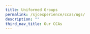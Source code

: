 ```yaml
---
title: Uniformed Groups
permalink: /sjcexperience/ccas/ugs/
description: ""
third_nav_title: Our CCAs
---
```

